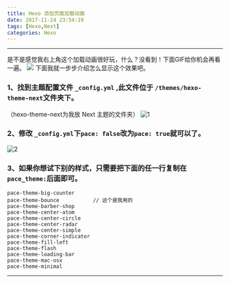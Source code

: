 ```yaml
---
title: Hexo 添加页面加载动画
date: 2017-11-24 23:54:19
tags: [Hexo,Next]
categories: Hexo
---
```

----
是不是感觉我右上角这个加载动画很好玩，什么？没看到！下面GIF给你机会再看一遍。
<img src="http://wx3.sinaimg.cn/large/005KFv1Tgy1fltmd5kq7sg30gy013dgi.gif"/>
下面我就一步步介绍怎么显示这个效果吧。
### 1、找到主题配置文件 `_config.yml` ,此文件位于 `/themes/hexo-theme-next`文件夹下。
（hexo-theme-next为我放 Next 主题的文件夹）
![1](http://wx4.sinaimg.cn/mw690/005KFv1Tgy1fltnj7q782j30gt0fl3zu.jpg)
### 2、修改 `_config.yml`下`pace: false`改为`pace: true`就可以了。
![2](http://wx1.sinaimg.cn/mw690/005KFv1Tgy1fltnjau19tj30g90d3q3g.jpg)
### 3、如果你想试下别的样式，只需要把下面的任一行复制在`pace_theme:`后面即可。
	pace-theme-big-counter
	pace-theme-bounce 			// 这个是我用的
	pace-theme-barber-shop
	pace-theme-center-atom
	pace-theme-center-circle
	pace-theme-center-radar
	pace-theme-center-simple
	pace-theme-corner-indicator
	pace-theme-fill-left
	pace-theme-flash
	pace-theme-loading-bar
	pace-theme-mac-osx
	pace-theme-minimal	

----